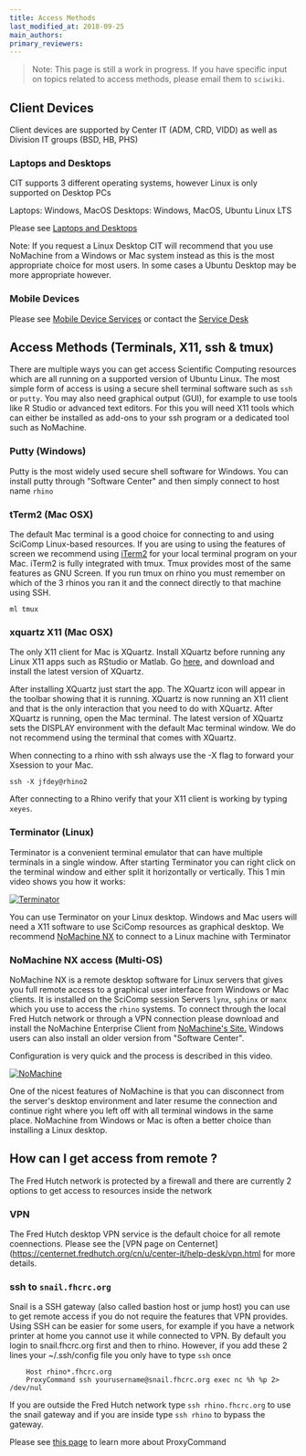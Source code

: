 ```yaml
---
title: Access Methods
last_modified_at: 2018-09-25
main_authors:
primary_reviewers:
---
```

>Note:  This page is still a work in progress.  If you have specific input on topics related to access methods, please email them to `sciwiki`.

## Client Devices

Client devices are supported by Center IT (ADM, CRD, VIDD) as well as Division IT groups (BSD, HB, PHS)

### Laptops and Desktops

CIT supports 3 different operating systems, however Linux is only supported on Desktop PCs 

Laptops: Windows, MacOS
Desktops: Windows, MacOS, Ubuntu Linux LTS

Please see [Laptops and Desktops](https://centernet.fredhutch.org/cn/u/center-it/help-desk/laptops-and-desktops.html)

Note: If you request a Linux Desktop CIT will recommend that you use NoMachine from a Windows or Mac system instead as this is the most appropriate choice for most users. In some cases a Ubuntu Desktop may be more appropriate however.

### Mobile Devices

Please see [Mobile Device Services](https://centernet.fredhutch.org/cn/u/center-it/services/mobile_device_service.html) or contact the [Service Desk](https://centernet.fredhutch.org/cn/u/center-it/help-desk.html)


## Access Methods (Terminals, X11, ssh & tmux)

There are multiple ways you can get access Scientific Computing resources which are all running on a supported version of Ubuntu Linux. The most simple form of access is using a secure shell terminal software such as `ssh` or `putty`. You may also need graphical output (GUI), for example to use tools like R Studio or advanced text editors. For this you will need X11 tools which can either be installed as add-ons to your ssh program or a dedicated tool such as NoMachine.

### Putty (Windows)

Putty is the most widely used secure shell software for Windows. You can install putty through "Software Center" and then simply connect to host name `rhino`


### tTerm2 (Mac OSX)

The default Mac terminal is a good choice for connecting to and using SciComp Linux-based resources. If you are using to using the features of screen we recommend using [iTerm2](https://www.iterm2.com/) for your local terminal program on your Mac.  iTerm2 is fully integrated with tmux. Tmux provides most of the same features as GNU Screen.  If you run tmux on rhino you must remember on which of the 3 rhinos you ran it and the connect directly to that machine using SSH.  

```
ml tmux
```

### xquartz X11 (Mac OSX)

The only X11 client for Mac is XQuartz. Install XQuartz before running any Linux X11 apps such as RStudio or Matlab. Go [here](http://xquartz.macosforge.org), and download and install the latest version of XQuartz.

After installing XQuartz just start the app. The XQuartz icon will appear in the toolbar showing that it is running. XQuartz is now running an X11 client and that is the only interaction that you need to do with XQuartz. After XQuartz is running, open the Mac terminal. The latest version of XQuartz sets the DISPLAY environment with the default Mac terminal window. We do not recommend using the terminal that comes with XQuartz.

When connecting to a rhino with ssh always use the -X flag to forward your Xsession to your Mac.

```
ssh -X jfdey@rhino2
```

After connecting to a Rhino verify that your X11 client is working by typing
`xeyes`.


### Terminator (Linux)

Terminator is a convenient terminal emulator that can have multiple terminals in a single window. After starting Terminator you can right click on the terminal window and either split it horizontally or vertically. This 1 min video shows you how it works:

[![Terminator](https://img.youtube.com/vi/OmkkbvH_JZU/0.jpg)](https://youtu.be/OmkkbvH_JZU "See how Terminator works")

You can use Terminator on your Linux desktop. Windows and Mac users will need a X11 software to use SciComp resources as graphical desktop. We recommend [NoMachine NX](/computing/access_nomachine/) to connect to a Linux machine with Terminator

### NoMachine NX access (Multi-OS)
NoMachine NX is a remote desktop software for Linux servers that gives you full remote access to a graphical user interface from Windows or Mac clients. It is installed on the SciComp session Servers `lynx`, `sphinx` or `manx` which you use to access the `rhino` systems. To connect through the local Fred Hutch network or through a VPN connection please download and install the NoMachine Enterprise Client from [NoMachine's Site.](https://www.nomachine.com/download-enterprise#NoMachine-Enterprise-Client)  Windows users can also install an older version from "Software Center".

Configuration is very quick and the process is described in this video.

[![NoMachine](https://img.youtube.com/vi/I3znzb9M_Ms/0.jpg)](https://youtu.be/I3znzb9M_Ms "See how to connect with NoMachine")

One of the nicest features of NoMachine is that you can disconnect from the server's desktop environment and later resume the connection and continue right where you left off with all terminal windows in the same place. NoMachine from Windows or Mac is often a better choice than installing a Linux desktop.



## How can I get access from remote ?

The Fred Hutch network is protected by a firewall and there are currently 2 options to get access to resources inside the network

### VPN

The Fred Hutch desktop VPN service is the default choice for all remote coennections. Please see the [VPN page on Centernet](https://centernet.fredhutch.org/cn/u/center-it/help-desk/vpn.html for more details.

### ssh to `snail.fhcrc.org`

Snail is a SSH gateway (also called bastion host or jump host) you can use to get remote access if you do not require the features that VPN provides. Using SSH can be easier for some users, for example if you have a network printer at home you cannot use it while connected to VPN.
By default you login to snail.fhcrc.org first and then to rhino. However, if you add these 2 lines your ~/.ssh/config file you only have to type `ssh` once
```
    Host rhino*.fhcrc.org
    ProxyCommand ssh yourusername@snail.fhcrc.org exec nc %h %p 2> /dev/nul
```
If you are outside the Fred Hutch network type `ssh rhino.fhcrc.org` to use the snail gateway and if you are inside type `ssh rhino` to bypass the gateway.

Please see [this page](https://en.wikibooks.org/wiki/OpenSSH/Cookbook/Proxies_and_Jump_Hosts) to learn more about ProxyCommand



